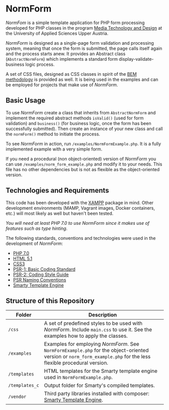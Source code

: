 # NormForm

*NormFom* is a simple template application for PHP form processing developed for PHP classes in the program [Media Technology and Design](https://www.fh-ooe.at/en/hagenberg-campus/studiengaenge/bachelor/media-technology-and-design/) at the University of Applied Sciences Upper Austria.

*NormForm* is designed as a single-page form validation and processing system, meaning that once the form is submitted, the page calls itself again and the process starts anew. It provides an Abstract class (`AbstractNormForm`) which implements a standard form display-validate-business logic process.

A set of CSS files, designed as CSS classes in spirit of the [BEM methodology](http://getbem.com/introduction/) is provided as well. It is being used in the examples and can be employed for projects that make use of *NormForm*.

## Basic Usage

To use *NormForm* create a class that inherits from `AbstractNormForm` and implement the required abstract methods `isValid()` (used for form validation) and `business()` (for business logic, once the form has been successfully submitted). Then create an instance of your new class and call the `normForm()` method to initiate the process.

To see *NormForm* in action, run ``/examples/NormFormExample.php``. It is a fully implemented example with a very simple form.

If you need a procedural (non object-oriented) version of *NormForm* you can use `/examples/norm_form_example.php` and modify it to your needs. This file has no other dependencies but is not as flexible as the object-oriented version.

## Technologies and Requirements

This code has been developed with the [XAMPP](https://www.apachefriends.org/) package in mind. Other development environments (MAMP, Vagrant images, Docker containers, etc.) will most likely as well but haven't been tested.

*You will need at least PHP 7.0 to use NormForm since it makes use of features such as type hinting.*

The following standards, conventions and technologies were used in the development of *NormForm*:

* [PHP 7.0](http://php.net/manual/en/migration70.new-features.php)
* [HTML 5.1](https://www.w3.org/TR/html51/)
* [CSS3](https://www.w3.org/Style/CSS/)
* [PSR-1: Basic Coding Standard](http://www.php-fig.org/psr/psr-1/)
* [PSR-2: Coding Style Guide](http://www.php-fig.org/psr/psr-2/)
* [PSR Naming Conventions](http://www.php-fig.org/bylaws/psr-naming-conventions/)
* [Smarty Template Engine](http://www.smarty.net/)

## Structure of this Repository

Folder | Description
--- | ---
``/css`` | A set of predefined styles to be used with *NormForm*. Include ``main.css`` to use it. See the examples how to apply the classes.
``/examples`` | Examples for employing *NormForm*. See ``NormFormExample.php`` for the object-oriented version or ``norm_form_example.php`` for the less flexible procedural version.
``/templates`` | HTML templates for the Smarty template engine used in ``NormFormExample.php``.
``/templates_c`` | Output folder for Smarty's compiled templates.
``/vendor`` | Third party libraries installed with composer: [Smarty Template Engine](http://www.smarty.net/).
